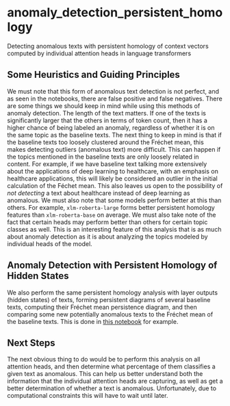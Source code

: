 # anomaly_detection_persistent_homology
Detecting anomalous texts with persistent homology of context vectors computed by individual attention heads in language transformers

## Some Heuristics and Guiding Principles

We must note that this form of anomalous text detection is not perfect, and as seen in the notebooks, there are false positive and false negatives. There are some things we should keep in mind while using this methods of anomaly detection. The length of the text matters. If one of the texts is significantly larger that the others in terms of token count, then it has a higher chance of being labeled an anomaly, regardless of whether it is on the same topic as the baseline texts. The next thing to keep in mind is that if the baseline texts too loosely clustered around the Fréchet mean, this makes detecting outliers (anomalous text) more difficult. This can happen if the topics mentioned in the baseline texts are only loosely related in content. For example, if we have baseline text talking more extensively about the applications of deep learning to healthcare, with an emphasis on healthcare applications, this will likely be considered an outlier in the initial calculation of the Féchet mean. This also leaves us open to the possibility of *not detecting* a text about healthcare instead of deep learning as anomalous. We must also note that some models perform better at this than others. For example, `xlm-roberta-large` forms better persistent homology features than `xlm-roberta-base` on average. We must also take note of the fact that certain heads may perform better than others for certain topic classes as well. This is an interesting feature of this analysis that is as much about anomaly detection as it is about analyzing the topics modeled by individual heads of the model. 

## Anomaly Detection with Persistent Homology of Hidden States

We also perform the same persistent homology analysis with layer outputs (hidden states) of texts, forming persistent diagrams of several baseline texts, computing their Fréchet mean persistence diagram, and then comparing some new potentially anomalous texts to the Fréchet mean of the baseline texts. This is done in [this notebook](https://github.com/Amelie-Schreiber/anomaly_detection_persistent_homology/blob/main/anomaly_detection_xlm_roberta_large_english_layer_outputs.ipynb) for example. 

## Next Steps

The next obvious thing to do would be to perform this analysis on all attention heads, and then determine what percentage of them classifies a given text as anomalous. This can help us better understand both the information that the individual attention heads are capturing, as well as get a better determination of whether a text is anomalous. Unfortunately, due to computational constraints this will have to wait until later. 
